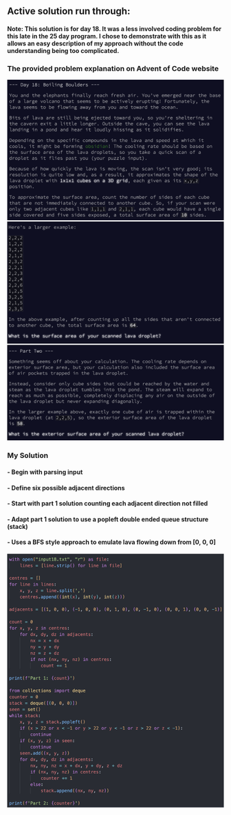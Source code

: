
## Active solution run through:

#### Note: This solution is for day 18. It was a less involved coding problem for this late in the 25 day program. I chose to demonstrate with this as it allows an easy description of my approach without the code understanding being too complicated.


### The provided problem explanation on Advent of Code website
![alt text](images/Explanation1.png)
![alt text](images/Explanation2.png)
![alt text](images/Explanation3.png)

### My Solution
#### - Begin with parsing input
#### - Define six possible adjacent directions
#### - Start with part 1 solution counting each adjacent direction not filled
#### - Adapt part 1 solution to use a popleft double ended queue structure (stack)
#### - Uses a BFS style approach to emulate lava flowing down from [0, 0, 0]
![alt text](images/Solution.png)
